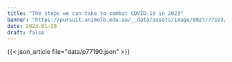 ```yaml
---
title: "The steps we can take to combat COVID-19 in 2023"
banner: "https://pursuit.unimelb.edu.au/__data/assets/image/0027/77193/The-steps-we-can-take-to-combat-COVID-19-in-2023_2d1b6af7-9c3c-412d-9744-617f5a651633.jpg"
date: 2023-01-20
draft: false
---
```


{{< json_article file="data/p77190.json" >}}